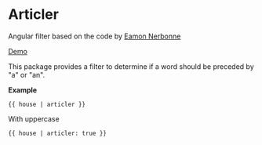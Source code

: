 # Articler

Angular filter based on the code by [Eamon Nerbonne](http://eamon.nerbonne.org/2013/04/a-vs-determine-appropriate-english.html)

[Demo](http://santiestra.github.io/articler/)

This package provides a filter to determine if a word should be preceded by "a" or "an".


**Example**
```
{{ house | articler }}
```

With uppercase
```
{{ house | articler: true }}
```

